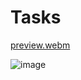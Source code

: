 # Tasks

[preview.webm](https://github.com/erotourtes/Tasks/assets/67370189/a2ec076f-3039-48ce-abad-47ebc5bdb4af)

![image](https://github.com/erotourtes/Tasks/assets/67370189/0d1a88f1-8c75-4275-bc1b-158a34952dd9)


